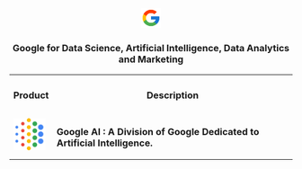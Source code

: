 <p align=center><img src="Google/Google.png" width=7%></p>

<h3 align=center>Google for Data Science, Artificial Intelligence, Data Analytics and Marketing</h3>

<table align=center width=100%>
  <tr><th width = 10%><h3>Product</h3></th><th><h3>Description</h3></th></tr>
  <tr><td><a href="https://ai.google/" target="_blank"><img src="Google/AI.svg" width=90%></a></td><td><h3>Google AI : A Division of Google Dedicated to Artificial Intelligence.</h3></td></tr>
</table>

